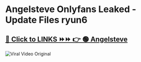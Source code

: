 
 # Angelsteve Onlyfans Leaked - Update Files ryun6

## <h2><a href="https://clipsfans.com/Angelsteve&ref=git">🔗 Click to LINKS ⏩⏩ 👉 🟢 Angelsteve </a></h2>

<a href="https://clipsfans.com/Angelsteve&ref=git" rel="nofollow" data-target="animated-image.originalLink"><img src="https://i.ibb.co.com/xMMVF88/686577567.gif" alt="Viral Video Original" style="max-width: 100%; display: inline-block;" data-target="animated-image.originalImage"></a>

